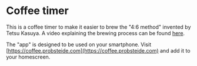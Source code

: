 # Coffee timer

This is a coffee timer to make it easier to brew the "4:6 method" invented by Tetsu Kasuya.
A video explaining the brewing process can be found [here](https://www.youtube.com/watch?v=wmCW8xSWGZY).

The "app" is designed to be used on your smartphone.
Visit [https://coffee.probsteide.com](https://coffee.probsteide.com) and add it to your homescreen.
